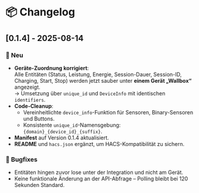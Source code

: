 # 📦 Changelog

## [0.1.4] - 2025-08-14
### 🔹 Neu
- **Geräte-Zuordnung korrigiert**:  
  Alle Entitäten (Status, Leistung, Energie, Session-Dauer, Session-ID, Charging, Start, Stop) werden jetzt sauber unter **einem Gerät „Wallbox“** angezeigt.  
  → Umsetzung über `unique_id` und `DeviceInfo` mit identischen `identifiers`.  
- **Code-Cleanup**:  
  - Vereinheitlichte `device_info`-Funktion für Sensoren, Binary-Sensoren und Buttons.  
  - Konsistente `unique_id`-Namensgebung: `{domain}_{device_id}_{suffix}`.
- **Manifest** auf Version 0.1.4 aktualisiert.  
- **README** und `hacs.json` ergänzt, um HACS-Kompatibilität zu sichern.

### 🔹 Bugfixes
- Entitäten hingen zuvor lose unter der Integration und nicht am Gerät.  
- Keine funktionale Änderung an der API-Abfrage – Polling bleibt bei 120 Sekunden Standard.